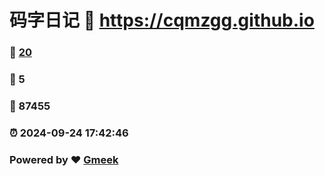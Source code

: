 # 码字日记 :link: https://cqmzgg.github.io 
### :page_facing_up: [20](https://cqmzgg.github.io/tag.html) 
### :speech_balloon: 5 
### :hibiscus: 87455 
### :alarm_clock: 2024-09-24 17:42:46 
### Powered by :heart: [Gmeek](https://github.com/Meekdai/Gmeek)

